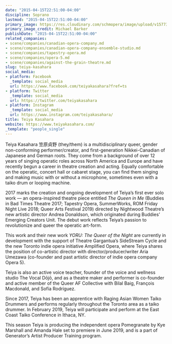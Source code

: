```yaml
---
date: "2015-04-15T22:51:00-04:00"
discipline: Soprano
lastmod: "2015-04-15T22:51:00-04:00"
primary_image: https://res.cloudinary.com/schmopera/image/upload/v1577394937/media/2019/12/TeiyaKasahara-pc-MIchaelBarker_ysqajc.jpg
primary_image_credit: Michael Barker
publishDate: "2015-04-15T22:51:00-04:00"
related_companies:
- scene/companies/canadian-opera-company.md
- scene/companies/canadian-opera-company-ensemble-studio.md
- scene/companies/tapestry-opera.md
- scene/companies/opera-5.md
- scene/companies/against-the-grain-theatre.md
slug: teiya-kasahara
social_media:
- platform: Facebook
  _template: social_media
  url: https://www.facebook.com/teiyakasahara?fref=ts
- platform: Twitter
  _template: social_media
  url: https://twitter.com/teiyakasahara
- platform: Instagram
  _template: social_media
  url: https://www.instagram.com/teiyakasahara/
title: Teiya Kasahara
website: https://www.teiyakasahara.com/
_template: "people_single"
---
```

Teiya Kasahara 笠原貞野 (they/them) is a multidisciplinary queer, gender non-conforming performer/creator, and first-generation Nikkei-Canadian of Japanese and German roots. They come from a background of over 12 years of singing operatic roles across North America and Europe and have recently begun a career in theatre creation and acting. Equally comfortable on the operatic, concert hall or cabaret stage, you can find them singing and making music with or without a microphone, sometimes even with a taiko drum or looping machine.

2017 marks the creation and ongoing development of Teiya’s first ever solo work — an opera-inspired theatre piece entitled _The Queen in Me_ (Buddies in Bad Times Theatre 2017; Tapestry Opera, SummerWorks, ROM Friday Night Live 2018; Queer Arts Festival 2019) directed by Nightwood Theatre’s new artistic director Andrea Donaldson, which originated during Buddies’ Emerging Creators Unit. The debut work reflects Teiya’s passion to revolutionize and queer the operatic art-form. 

This work and their new work _YORU: The Queer of the Night_ are currently in development with the support of Theatre Gargantua’s SideStream Cycle and the new Toronto indie opera initiative Amplified Opera, where Teiya shares the position of co-artistic director with director/producer/writer Aria Umezawa (co-founder and past artistic director of indie opera company Opera 5).

Teiya is also an active voice teacher, founder of the voice and wellness studio The Vocal Dōjō, and as a theatre maker and performer is co-founder and active member of the Queer AF Collective with Bilal Baig, François Macdonald, and Sofía Rodríguez.

Since 2017, Teiya has been an apprentice with Raging Asian Women Taiko Drummers and performs regularly throughout the Toronto area as a taiko drummer. In February 2019, Teiya will participate and perform at the East Coast Taiko Conference in Ithaca, NY.

This season Teiya is producing the independent opera Pomegranate by Kye Marshall and Amanda Hale set to premiere in June 2019, and is a part of Generator’s Artist Producer Training program.